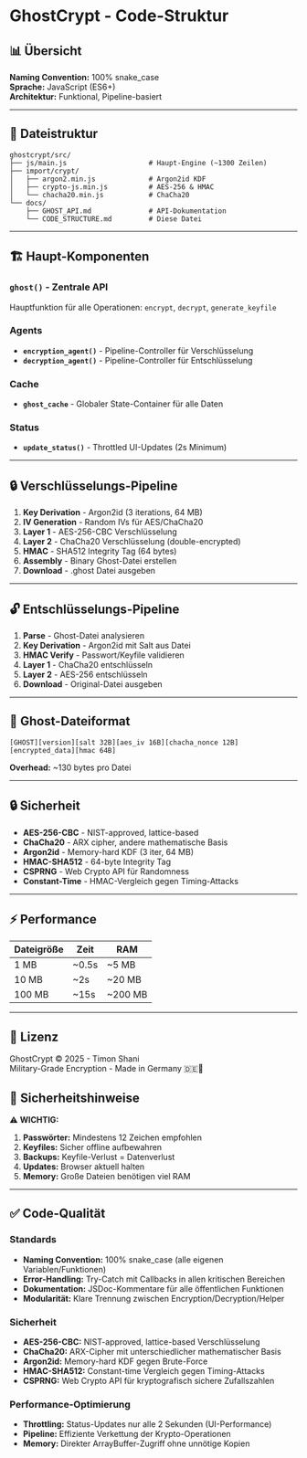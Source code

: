 # GhostCrypt - Code-Struktur

## 📊 Übersicht

**Naming Convention:** 100% snake_case  
**Sprache:** JavaScript (ES6+)  
**Architektur:** Funktional, Pipeline-basiert

---

## 📁 Dateistruktur

```
ghostcrypt/src/
├── js/main.js                    # Haupt-Engine (~1300 Zeilen)
├── import/crypt/
│   ├── argon2.min.js             # Argon2id KDF
│   ├── crypto-js.min.js          # AES-256 & HMAC
│   └── chacha20.min.js           # ChaCha20
└── docs/
    ├── GHOST_API.md              # API-Dokumentation
    └── CODE_STRUCTURE.md         # Diese Datei
```

---

## 🏗️ Haupt-Komponenten

### `ghost()` - Zentrale API
Hauptfunktion für alle Operationen: `encrypt`, `decrypt`, `generate_keyfile`

### Agents
- **`encryption_agent()`** - Pipeline-Controller für Verschlüsselung
- **`decryption_agent()`** - Pipeline-Controller für Entschlüsselung

### Cache
- **`ghost_cache`** - Globaler State-Container für alle Daten

### Status
- **`update_status()`** - Throttled UI-Updates (2s Minimum)

---

## 🔒 Verschlüsselungs-Pipeline

1. **Key Derivation** - Argon2id (3 iterations, 64 MB)
2. **IV Generation** - Random IVs für AES/ChaCha20
3. **Layer 1** - AES-256-CBC Verschlüsselung
4. **Layer 2** - ChaCha20 Verschlüsselung (double-encrypted)
5. **HMAC** - SHA512 Integrity Tag (64 bytes)
6. **Assembly** - Binary Ghost-Datei erstellen
7. **Download** - .ghost Datei ausgeben

---

## 🔓 Entschlüsselungs-Pipeline

1. **Parse** - Ghost-Datei analysieren
2. **Key Derivation** - Argon2id mit Salt aus Datei
3. **HMAC Verify** - Passwort/Keyfile validieren
4. **Layer 1** - ChaCha20 entschlüsseln
5. **Layer 2** - AES-256 entschlüsseln
6. **Download** - Original-Datei ausgeben

---

## 📄 Ghost-Dateiformat

```
[GHOST][version][salt 32B][aes_iv 16B][chacha_nonce 12B][encrypted_data][hmac 64B]
```

**Overhead:** ~130 bytes pro Datei

---

## 🔒 Sicherheit

- **AES-256-CBC** - NIST-approved, lattice-based
- **ChaCha20** - ARX cipher, andere mathematische Basis
- **Argon2id** - Memory-hard KDF (3 iter, 64 MB)
- **HMAC-SHA512** - 64-byte Integrity Tag
- **CSPRNG** - Web Crypto API für Randomness
- **Constant-Time** - HMAC-Vergleich gegen Timing-Attacks

---

## ⚡ Performance

| Dateigröße | Zeit | RAM |
|------------|------|-----|
| 1 MB | ~0.5s | ~5 MB |
| 10 MB | ~2s | ~20 MB |
| 100 MB | ~15s | ~200 MB |

---

## 📄 Lizenz

GhostCrypt © 2025 - Timon Shani  
Military-Grade Encryption - Made in Germany 🇩🇪👻

## 🔐 Sicherheitshinweise

⚠️ **WICHTIG:**

1. **Passwörter:** Mindestens 12 Zeichen empfohlen
2. **Keyfiles:** Sicher offline aufbewahren
3. **Backups:** Keyfile-Verlust = Datenverlust
4. **Updates:** Browser aktuell halten
5. **Memory:** Große Dateien benötigen viel RAM

---

## ✅ Code-Qualität

### Standards
- **Naming Convention:** 100% snake_case (alle eigenen Variablen/Funktionen)
- **Error-Handling:** Try-Catch mit Callbacks in allen kritischen Bereichen
- **Dokumentation:** JSDoc-Kommentare für alle öffentlichen Funktionen
- **Modularität:** Klare Trennung zwischen Encryption/Decryption/Helper

### Sicherheit
- **AES-256-CBC:** NIST-approved, lattice-based Verschlüsselung
- **ChaCha20:** ARX-Cipher mit unterschiedlicher mathematischer Basis
- **Argon2id:** Memory-hard KDF gegen Brute-Force
- **HMAC-SHA512:** Constant-time Vergleich gegen Timing-Attacks
- **CSPRNG:** Web Crypto API für kryptografisch sichere Zufallszahlen

### Performance-Optimierung
- **Throttling:** Status-Updates nur alle 2 Sekunden (UI-Performance)
- **Pipeline:** Effiziente Verkettung der Krypto-Operationen
- **Memory:** Direkter ArrayBuffer-Zugriff ohne unnötige Kopien
